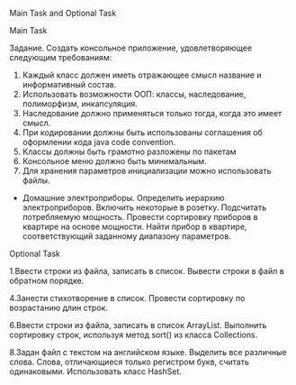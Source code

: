 Main Task and Optional Task

Main Task

Задание. Создать консольное приложение, удовлетворяющее следующим требованиям:

1. Каждый класс должен иметь отражающее смысл название и информативный состав.
2. Использовать возможности ООП: классы, наследование, полиморфизм, инкапсуляция.
3. Наследование должно применяться только тогда, когда это имеет смысл.
4. При кодировании должны быть использованы соглашения об оформлении кода java code convention.
5. Классы должны быть грамотно разложены по пакетам
6. Консольное меню должно быть минимальным.
7. Для хранения параметров инициализации можно использовать файлы.

* Домашние электроприборы. Определить иерархию электроприборов. Включить некоторые в розетку. 
Подсчитать потребляемую мощность. Провести сортировку приборов в квартире на основе мощности. 
Найти прибор в квартире, соответствующий заданному диапазону параметров.

Optional Task

1.Ввести строки из файла, записать в список. Вывести строки в файл в обратном порядке.

4.Занести стихотворение в список. Провести сортировку по возрастанию длин строк. 

6.Ввести строки из файла, записать в список ArrayList.
Выполнить сортировку строк, используя метод sort() из класса Collections.

8.Задан файл с текстом на английском языке. Выделить все различные слова.
Слова, отличающиеся только регистром букв, считать одинаковыми. Использовать класс HashSet.
